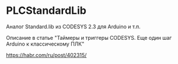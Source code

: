 # PLCStandardLib
Аналог Standard.lib из CODESYS 2.3 для Arduino и т.п.

Описание в статье "Таймеры и триггеры CODESYS. Еще один шаг Arduino к классическому ПЛК"

https://habr.com/ru/post/402315/
